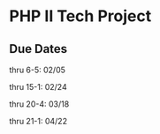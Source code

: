 # PHP II Tech Project
## Due Dates

thru 6-5: 02/05

thru 15-1: 02/24

thru 20-4: 03/18

thru 21-1: 04/22